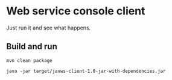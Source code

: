 # Web service console client

Just run it and see what happens.

## Build and run

`mvn clean package`

`java -jar target/jaxws-client-1.0-jar-with-dependencies.jar`
